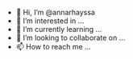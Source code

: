 - 👋 Hi, I’m @annarhayssa
- 👀 I’m interested in ...
- 🌱 I’m currently learning ...
- 💞️ I’m looking to collaborate on ...
- 📫 How to reach me ...

<!---
annarhayssa/annarhayssa is a ✨ special ✨ repository because its `README.md` (this file) appears on your GitHub profile.
You can click the Preview link to take a look at your changes.
--->

